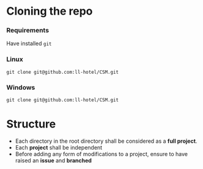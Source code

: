 # Cloning the repo
### Requirements
Have installed `git`
### Linux
`git clone git@github.com:ll-hotel/CSM.git`
### Windows
`git clone git@github.com:ll-hotel/CSM.git`

# Structure
 - Each directory in the root directory shall be considered as a **full project**.
 - Each **project** shall be independent
 - Before adding any form of modifications to a project, ensure to have raised an **issue** and **branched**
